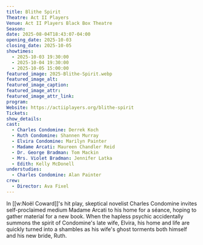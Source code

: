 ```yaml
---
title: Blithe Spirit
Theatre: Act II Players
Venue: Act II Players Black Box Theatre
Season: 
date: 2025-08-04T18:43:07-04:00
opening_date: 2025-10-03
closing_date: 2025-10-05
showtimes:
  - 2025-10-03 19:30:00
  - 2025-10-04 19:30:00
  - 2025-10-05 15:00:00
featured_image: 2025-Blithe-Spirit.webp
featured_image_alt: 
featured_image_caption: 
featured_image_attr: 
featured_image_attr_link: 
program:
Website: https://actiiplayers.org/blithe-spirit
Tickets: 
show_details: 
cast:
  - Charles Condomine: Derrek Koch
  - Ruth Condomine: Shannen Murray
  - Elvira Condomine: Marilyn Painter
  - Madame Arcati: Maureen Chandler Reid
  - Dr. George Bradman: Tom Mackin
  - Mrs. Violet Bradman: Jennifer Latka
  - Edith: Kelly McDonell
understudies:
  - Charles Condomine: Alan Painter
crew:
  - Director: Ava Fixel
---
```

In [[w:Noël Coward]]'s hit play, skeptical novelist Charles Condomine invites self-proclaimed medium Madame Arcati to his home for a séance, hoping to gather material for a new book. When the hapless psychic accidentally summons the spirit of Condomine's late wife, Elvira, his home and life are quickly turned into a shambles as his wife's ghost torments both himself and his new bride, Ruth.